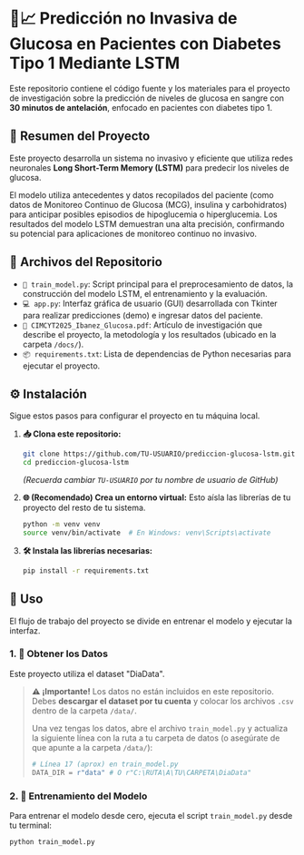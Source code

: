 # 🧪📈 Predicción no Invasiva de Glucosa en Pacientes con Diabetes Tipo 1 Mediante LSTM

Este repositorio contiene el código fuente y los materiales para el proyecto de investigación sobre la predicción de niveles de glucosa en sangre con **30 minutos de antelación**, enfocado en pacientes con diabetes tipo 1.

## 📜 Resumen del Proyecto

Este proyecto desarrolla un sistema no invasivo y eficiente que utiliza redes neuronales **Long Short-Term Memory (LSTM)** para predecir los niveles de glucosa.

El modelo utiliza antecedentes y datos recopilados del paciente (como datos de Monitoreo Continuo de Glucosa (MCG), insulina y carbohidratos) para anticipar posibles episodios de hipoglucemia o hiperglucemia. Los resultados del modelo LSTM demuestran una alta precisión, confirmando su potencial para aplicaciones de monitoreo continuo no invasivo.

## 📂 Archivos del Repositorio

* `🧠 train_model.py`: Script principal para el preprocesamiento de datos, la construcción del modelo LSTM, el entrenamiento y la evaluación.
* `💻 app.py`: Interfaz gráfica de usuario (GUI) desarrollada con Tkinter para realizar predicciones (demo) e ingresar datos del paciente.
* `📄 CIMCYT2025_Ibanez_Glucosa.pdf`: Artículo de investigación que describe el proyecto, la metodología y los resultados (ubicado en la carpeta `/docs/`).
* `📦 requirements.txt`: Lista de dependencias de Python necesarias para ejecutar el proyecto.

## ⚙️ Instalación

Sigue estos pasos para configurar el proyecto en tu máquina local.

1.  **📥 Clona este repositorio:**
    ```bash
    git clone https://github.com/TU-USUARIO/prediccion-glucosa-lstm.git
    cd prediccion-glucosa-lstm
    ```
    *(Recuerda cambiar `TU-USUARIO` por tu nombre de usuario de GitHub)*

2.  **🌐 (Recomendado) Crea un entorno virtual:**
    Esto aísla las librerías de tu proyecto del resto de tu sistema.
    ```bash
    python -m venv venv
    source venv/bin/activate  # En Windows: venv\Scripts\activate
    ```

3.  **🛠️ Instala las librerías necesarias:**
    ```bash
    pip install -r requirements.txt
    ```

## 🚀 Uso

El flujo de trabajo del proyecto se divide en entrenar el modelo y ejecutar la interfaz.

### 1. 💾 Obtener los Datos

Este proyecto utiliza el dataset "DiaData".

> **⚠️ ¡Importante!**
> Los datos no están incluidos en este repositorio. Debes **descargar el dataset por tu cuenta** y colocar los archivos `.csv` dentro de la carpeta `/data/`.
>
> Una vez tengas los datos, abre el archivo `train_model.py` y actualiza la siguiente línea con la ruta a tu carpeta de datos (o asegúrate de que apunte a la carpeta `/data/`):
> ```python
> # Línea 17 (aprox) en train_model.py
> DATA_DIR = r"data" # O r"C:\RUTA\A\TU\CARPETA\DiaData"
> ```

### 2. 🧠 Entrenamiento del Modelo

Para entrenar el modelo desde cero, ejecuta el script `train_model.py` desde tu terminal:

```bash
python train_model.py
